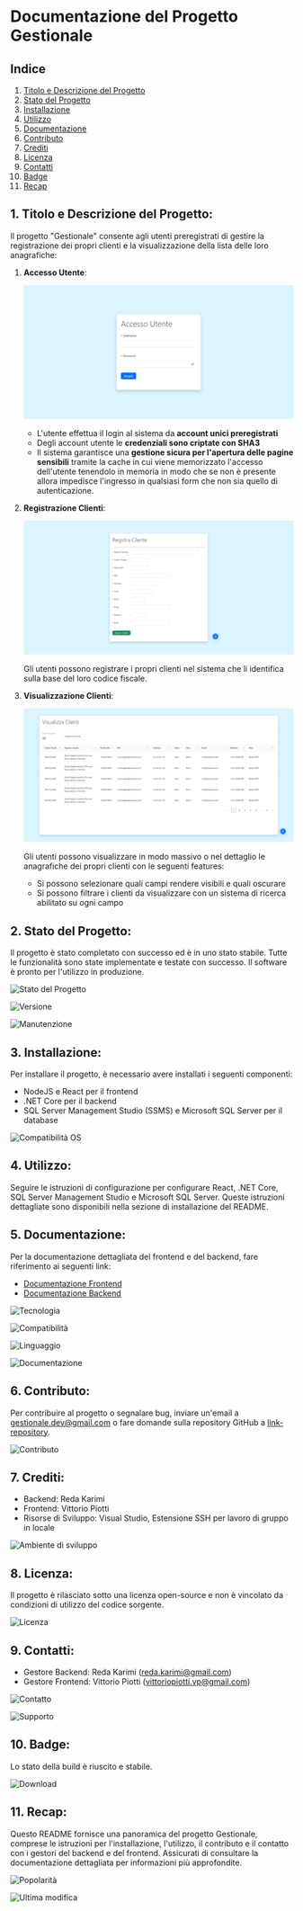 # Documentazione del Progetto Gestionale

## Indice

1. [Titolo e Descrizione del Progetto](#1-titolo-e-descrizione-del-progetto)
2. [Stato del Progetto](#2-stato-del-progetto)
3. [Installazione](#3-installazione)
4. [Utilizzo](#4-utilizzo)
5. [Documentazione](#5-documentazione)
6. [Contributo](#6-contributo)
7. [Crediti](#7-crediti)
8. [Licenza](#8-licenza)
9. [Contatti](#9-contatti)
10. [Badge](#10-badge)
11. [Recap](#11-recap)

## 1. Titolo e Descrizione del Progetto:

Il progetto "Gestionale" consente agli utenti preregistrati di gestire la registrazione dei propri clienti e la visualizzazione della lista delle loro anagrafiche:

1. **Accesso Utente**:
   
   ![Form di autenticazione dell'utente](autenticaUtente.png)
   
   - L'utente effettua il login al sistema da **account unici preregistrati** 
   - Degli account utente le **credenziali sono criptate con SHA3**
   - Il sistema garantisce una **gestione sicura per l'apertura delle pagine sensibili** tramite la cache in cui viene memorizzato l'accesso dell'utente tenendolo in memoria in modo che se non è presente allora impedisce l'ingresso in qualsiasi form che non sia quello di autenticazione.

3. **Registrazione Clienti**:
   
   ![Form di registrazione del cliente](registraCliente.png)
   
   Gli utenti possono registrare i propri clienti nel sistema che li identifica sulla base del loro codice fiscale.
   
5. **Visualizzazione Clienti**:
   
   ![Form di visualizzazione dei clienti](visualizzaClienti.png)

   Gli utenti possono visualizzare in modo massivo o nel dettaglio le anagrafiche dei propri clienti con le seguenti features:
   
   - Si possono selezionare quali campi rendere visibili e quali oscurare 
   - Si possono filtrare i clienti da visualizzare con un sistema di ricerca abilitato su ogni campo

## 2. Stato del Progetto:

Il progetto è stato completato con successo ed è in uno stato stabile. Tutte le funzionalità sono state implementate e testate con successo. Il software è pronto per l'utilizzo in produzione. 

![Stato del Progetto](https://img.shields.io/badge/Stato-Stabile-brightgreen)

![Versione](https://img.shields.io/badge/Versione-1.0-blue)

![Manutenzione](https://img.shields.io/badge/Manutenzione-Attiva-green)

## 3. Installazione:

Per installare il progetto, è necessario avere installati i seguenti componenti:
- NodeJS e React per il frontend
- .NET Core per il backend
- SQL Server Management Studio (SSMS) e Microsoft SQL Server per il database

![Compatibilità OS](https://img.shields.io/badge/Compatibilit%C3%A0%20OS-Windows%20%7C%20Android%20%7C%20iOS%20%28iPhone%29%20%7C%20Mac-lightgrey)


## 4. Utilizzo:

Seguire le istruzioni di configurazione per configurare React, .NET Core, SQL Server Management Studio e Microsoft SQL Server. Queste istruzioni dettagliate sono disponibili nella sezione di installazione del README.

## 5. Documentazione:

Per la documentazione dettagliata del frontend e del backend, fare riferimento ai seguenti link:
- [Documentazione Frontend](link-documentazione-frontend)
- [Documentazione Backend](link-documentazione-backend)

![Tecnologia](https://img.shields.io/badge/Tecnologia-React%20%7C%20.NET%20%7C%20C%23-yellow)

![Compatibilità](https://img.shields.io/badge/Compatibilit%C3%A0-Chrome%20%7C%20Firefox%20%7C%20Safari-green)

![Linguaggio](https://img.shields.io/badge/Linguaggio-JavaScript%20%7C%20C%23-orange)

![Documentazione](https://img.shields.io/badge/Documentazione-Completa-blue)

## 6. Contributo:

Per contribuire al progetto o segnalare bug, inviare un'email a gestionale.dev@gmail.com o fare domande sulla repository GitHub a [link-repository](link-repository).

![Contributo](https://img.shields.io/badge/Contributo-Open%20Source-green)


## 7. Crediti:

- Backend: Reda Karimi
- Frontend: Vittorio Piotti
- Risorse di Sviluppo: Visual Studio, Estensione SSH per lavoro di gruppo in locale

![Ambiente di sviluppo](https://img.shields.io/badge/Ambiente%20di%20Sviluppo-Visual%20Studio%20Code%20%7C%20Visual%20Studio-blue)


## 8. Licenza:

Il progetto è rilasciato sotto una licenza open-source e non è vincolato da condizioni di utilizzo del codice sorgente.

![Licenza](https://img.shields.io/badge/Licenza-Open%20Source-blue)


## 9. Contatti:

- Gestore Backend: Reda Karimi (reda.karimi@gmail.com)
- Gestore Frontend: Vittorio Piotti (vittoriopiotti.vp@gmail.com)

![Contatto](https://img.shields.io/badge/Contatto-Email-blue)

![Supporto](https://img.shields.io/badge/Supporto-Community)

## 10. Badge:

Lo stato della build è riuscito e stabile.

![Download](https://img.shields.io/badge/Download-100K%2B-blue)

## 11. Recap:
Questo README fornisce una panoramica del progetto Gestionale, comprese le istruzioni per l'installazione, l'utilizzo, il contributo e il contatto con i gestori del backend e del frontend. Assicurati di consultare la documentazione dettagliata per informazioni più approfondite.

![Popolarità](https://img.shields.io/badge/Popolarit%C3%A0-Alta-yellow)

![Ultima modifica](https://img.shields.io/badge/Ultima%20Modifica-Gennaio%202024-blue)
